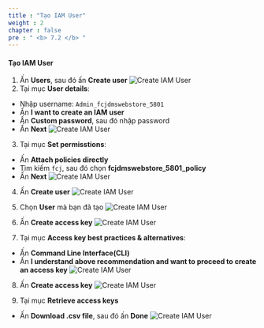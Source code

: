 ```yaml
---
title : "Tạo IAM User"
weight : 2
chapter : false
pre : " <b> 7.2 </b> "
---
```


#### Tạo IAM User
1. Ấn **Users**, sau đó ấn **Create user**
![Create IAM User](/images/7.configiam/004-configiam.png)
2. Tại mục **User details**:
 + Nhập username: `Admin_fcjdmswebstore_5801`
 + Ấn **I want to create an IAM user**
 + Ấn **Custom password**, sau đó nhập password 
 + Ấn **Next**
![Create IAM User](/images/7.configiam/005-configiam.png)

3. Tại mục **Set permisstions**:
 + Ấn **Attach policies directly**
 + Tìm kiếm `fcj`, sau đó chọn **fcjdmswebstore_5801_policy**
 + Ấn **Next**
![Create IAM User](/images/7.configiam/006-configiam.png)
4. Ấn **Create user**
![Create IAM User](/images/7.configiam/007-configiam.png)
5. Chọn **User** mà bạn đã tạo
![Create IAM User](/images/7.configiam/008-configiam.png)
6. Ấn **Create access key**
![Create IAM User](/images/7.configiam/009-configiam.png)

7. Tại mục **Access key best practices & alternatives**:
 + Ấn **Command Line Interface(CLI)**
 + Ấn **I understand above recommendation and want to proceed to create an access key**
![Create IAM User](/images/7.configiam/010-configiam.png)

8. Ấn **Create access key**
![Create IAM User](/images/7.configiam/011-configiam.png)

9. Tại mục **Retrieve access keys** 
 + Ấn **Download .csv file**, sau đó ấn **Done**
![Create IAM User](/images/7.configiam/012-configiam.png)



 